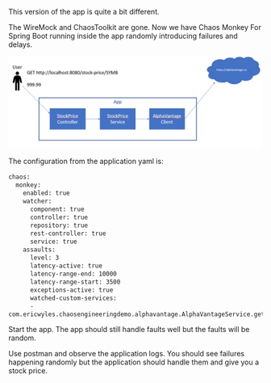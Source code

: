 This version of the app is quite a bit different.

The WireMock and ChaosToolkit are gone. Now we have Chaos Monkey For Spring Boot running inside the app randomly introducing failures and delays.

![branch](branch.png?raw=true)

The configuration from the application yaml is:

```
chaos:
  monkey:
    enabled: true
    watcher:
      component: true
      controller: true
      repository: true
      rest-controller: true
      service: true
    assaults:
      level: 3
      latency-active: true
      latency-range-end: 10000
      latency-range-start: 3500
      exceptions-active: true
      watched-custom-services:
      - com.ericwyles.chaosengineeringdemo.alphavantage.AlphaVantageService.getPrice
```

Start the app. The app should still handle faults well but the faults will be random.

Use postman and observe the application logs. You should see failures happening randomly but the application should handle them and give you a stock price.

